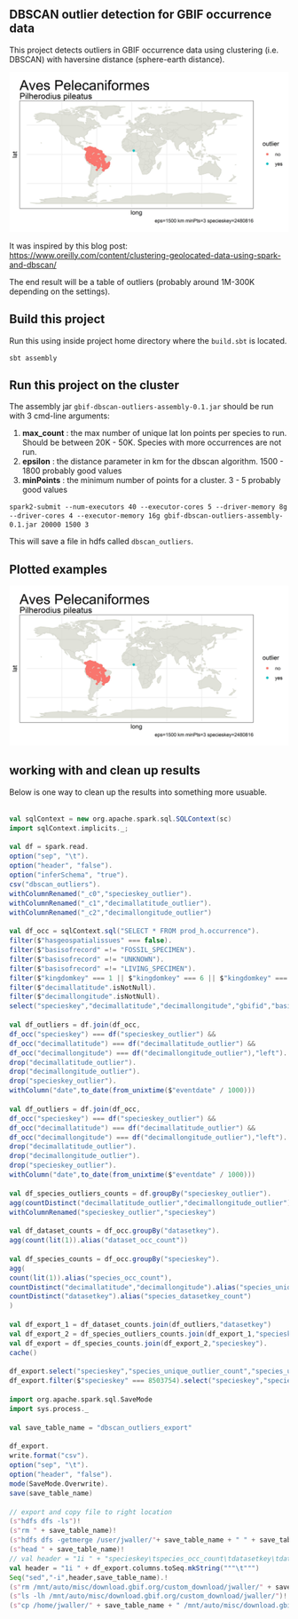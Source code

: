 
## DBSCAN outlier detection for GBIF occurrence data

This project detects outliers in GBIF occurrence data using clustering (i.e. DBSCAN) with haversine distance (sphere-earth distance).  

![](https://raw.githubusercontent.com/jhnwllr/gbif-dbscan-outliers/master/image_examples/Pilherodius%20pileatus.jpg)

It was inspired by this blog post: https://www.oreilly.com/content/clustering-geolocated-data-using-spark-and-dbscan/

The end result will be a table of outliers (probably around 1M-300K depending on the settings).

## Build this project

Run this using inside project home directory where the `build.sbt` is located. 

```
sbt assembly 
```

## Run this project on the cluster 

The assembly jar `gbif-dbscan-outliers-assembly-0.1.jar` should be run with 3 cmd-line arguments: 

1. **max_count** : the max number of unique lat lon points per species to run. Should be between 20K - 50K. Species with more occurrences are not run. 
2. **epsilon** : the distance parameter in km for the dbscan algorithm. 1500 - 1800 probably good values
3. **minPoints** : the minimum number of points for a cluster. 3 - 5 probably good values

```
spark2-submit --num-executors 40 --executor-cores 5 --driver-memory 8g --driver-cores 4 --executor-memory 16g gbif-dbscan-outliers-assembly-0.1.jar 20000 1500 3
```

This will save a file in hdfs called `dbscan_outliers`. 

## Plotted examples 

![](https://raw.githubusercontent.com/jhnwllr/gbif-dbscan-outliers/master/image_examples/Pilherodius%20pileatus.jpg)



## working with and clean up results 

Below is one way to clean up the results into something more usuable. 

```scala

val sqlContext = new org.apache.spark.sql.SQLContext(sc)
import sqlContext.implicits._;

val df = spark.read.
option("sep", "\t").
option("header", "false").
option("inferSchema", "true").
csv("dbscan_outliers"). 
withColumnRenamed("_c0","specieskey_outlier").
withColumnRenamed("_c1","decimallatitude_outlier").
withColumnRenamed("_c2","decimallongitude_outlier")

val df_occ = sqlContext.sql("SELECT * FROM prod_h.occurrence").
filter($"hasgeospatialissues" === false).
filter($"basisofrecord" =!= "FOSSIL_SPECIMEN").
filter($"basisofrecord" =!= "UNKNOWN").
filter($"basisofrecord" =!= "LIVING_SPECIMEN"). 
filter($"kingdomkey" === 1 || $"kingdomkey" === 6 || $"kingdomkey" === 5). 
filter($"decimallatitude".isNotNull).
filter($"decimallongitude".isNotNull).
select("specieskey","decimallatitude","decimallongitude","gbifid","basisofrecord","datasetkey","kingdom","class","kingdomkey","classkey","eventdate","datasetname")

val df_outliers = df.join(df_occ, 
df_occ("specieskey") === df("specieskey_outlier") &&
df_occ("decimallatitude") === df("decimallatitude_outlier") && 
df_occ("decimallongitude") === df("decimallongitude_outlier"),"left").
drop("decimallatitude_outlier").
drop("decimallongitude_outlier").
drop("specieskey_outlier").
withColumn("date",to_date(from_unixtime($"eventdate" / 1000)))

val df_outliers = df.join(df_occ, 
df_occ("specieskey") === df("specieskey_outlier") &&
df_occ("decimallatitude") === df("decimallatitude_outlier") && 
df_occ("decimallongitude") === df("decimallongitude_outlier"),"left").
drop("decimallatitude_outlier").
drop("decimallongitude_outlier").
drop("specieskey_outlier").
withColumn("date",to_date(from_unixtime($"eventdate" / 1000)))

val df_species_outliers_counts = df.groupBy("specieskey_outlier").
agg(countDistinct("decimallatitude_outlier","decimallongitude_outlier").alias("species_unique_outlier_count")).
withColumnRenamed("specieskey_outlier","specieskey")

val df_dataset_counts = df_occ.groupBy("datasetkey").
agg(count(lit(1)).alias("dataset_occ_count"))

val df_species_counts = df_occ.groupBy("specieskey").
agg(
count(lit(1)).alias("species_occ_count"),
countDistinct("decimallatitude","decimallongitude").alias("species_unique_occ_count"),
countDistinct("datasetkey").alias("species_datasetkey_count")
)

val df_export_1 = df_dataset_counts.join(df_outliers,"datasetkey")
val df_export_2 = df_species_outliers_counts.join(df_export_1,"specieskey")
val df_export = df_species_counts.join(df_export_2,"specieskey").
cache()

df_export.select("specieskey","species_unique_outlier_count","species_unique_occ_count").show()
df_export.filter($"specieskey" === 8503754).select("specieskey","species_unique_outlier_count","species_unique_occ_count").show()

import org.apache.spark.sql.SaveMode
import sys.process._

val save_table_name = "dbscan_outliers_export"

df_export.
write.format("csv").
option("sep", "\t").
option("header", "false").
mode(SaveMode.Overwrite).
save(save_table_name)

// export and copy file to right location 
(s"hdfs dfs -ls")!
(s"rm " + save_table_name)!
(s"hdfs dfs -getmerge /user/jwaller/"+ save_table_name + " " + save_table_name)!
(s"head " + save_table_name)!
// val header = "1i " + "specieskey\tspecies_occ_count\tdatasetkey\tdataset_occ_count\tdecimallatitude\tdecimallongitude\tgbifid\tbasisofrecord\tkingdom\tclass\tkingdomkey\tclasskey\teventdate\tdatasetname\tdate"
val header = "1i " + df_export.columns.toSeq.mkString("""\t""")
Seq("sed","-i",header,save_table_name).!
(s"rm /mnt/auto/misc/download.gbif.org/custom_download/jwaller/" + save_table_name)!
(s"ls -lh /mnt/auto/misc/download.gbif.org/custom_download/jwaller/")!
(s"cp /home/jwaller/" + save_table_name + " /mnt/auto/misc/download.gbif.org/custom_download/jwaller/" + save_table_name)!

```





